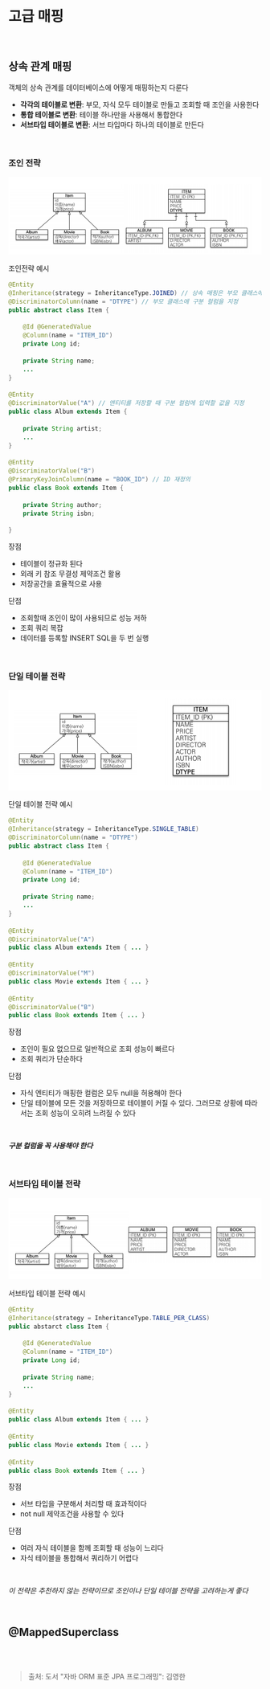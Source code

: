 # 고급 매핑

<br>

## 상속 관계 매핑
객체의 상속 관계를 데이터베이스에 어떻게 매핑하는지 다룬다

- **각각의 테이블로 변환**: 부모, 자식 모두 테이블로 만들고 조회할 때 조인을 사용한다
- **통합 테이블로 변환**: 테이블 하나만을 사용해서 통합한다
- **서브타입 테이블로 변환**: 서브 타입마다 하나의 테이블로 만든다

<br>

### 조인 전략
<img src="../resources/orm_mapping_join.png">

<br>

조인전략 예시
```java
@Entity
@Inheritance(strategy = InheritanceType.JOINED) // 상속 매핑은 부모 클래스에 @Inheritance를 사용, 조인 전략은 JOINED
@DiscriminatorColumn(name = "DTYPE") // 부모 클래스에 구분 컬럼을 지정
public abstract class Item {

    @Id @GeneratedValue
    @Column(name = "ITEM_ID")
    private Long id;
    
    private String name;
    ...
}

@Entity
@DiscriminatorValue("A") // 엔티티를 저장할 때 구분 컬럼에 입력할 값을 지정
public class Album extends Item {

    private String artist;
    ...
}

@Entity
@DiscriminatorValue("B")
@PrimaryKeyJoinColumn(name = "BOOK_ID") // ID 재정의
public class Book extends Item {

    private String author;
    private String isbn;

}
```
장점
- 테이블이 정규화 된다
- 외래 키 참조 무결성 제약조건 활용
- 저장공간을 효율적으로 사용

단점
- 조회할때 조인이 많이 사용되므로 성능 저하
- 조회 쿼리 복잡
- 데이터를 등록할 INSERT SQL을 두 번 실행

<br>

### 단일 테이블 전략
<img src="../resources/orm_mapping_single.png" width="800px">

<br>

단일 테이블 전략 예시
```java
@Entity
@Inheritance(strategy = InheritanceType.SINGLE_TABLE)
@DiscriminatorColumn(name = "DTYPE")
public abstract class Item {

    @Id @GeneratedValue
    @Column(name = "ITEM_ID")
    private Long id;
    
    private String name;
    ...
}

@Entity
@DiscriminatorValue("A")
public class Album extends Item { ... }

@Entity
@DiscriminatorValue("M")
public class Movie extends Item { ... }

@Entity
@DiscriminatorValue("B")
public class Book extends Item { ... }
```
장점
- 조인이 필요 없으므로 일반적으로 조회 성능이 빠르다
- 조회 쿼리가 단순하다

단점
- 자식 엔티티가 매핑한 컬럼은 모두 null을 허용해야 한다
- 단일 테이블에 모든 것을 저장하므로 테이블이 커질 수 있다. 그러므로 상황에 따라서는 조회 성능이 오히려 느려질 수 있다

<br>

**_구분 컬럼을 꼭 사용해야 한다_**

<br>

### 서브타입 테이블 전략
<img src="../resources/orm_mapping_sub.png">

<br>

서브타입 테이블 전략 예시
```java
@Entity
@Inheritance(strategy = InheritanceType.TABLE_PER_CLASS)
public abstarct class Item {

    @Id @GeneratedValue
    @Column(name = "ITEM_ID")
    private Long id;

    private String name;
    ...
}

@Entity
public class Album extends Item { ... }

@Entity
public class Movie extends Item { ... }

@Entity
public class Book extends Item { ... }
```

장점
- 서브 타입을 구분해서 처리할 때 효과적이다
- not null 제약조건을 사용할 수 있다

단점
- 여러 자식 테이블을 함께 조회할 때 성능이 느리다
- 자식 테이블을 통합해서 쿼리하기 어렵다

<br>

_이 전략은 추천하지 않는 전략이므로 조인이나 단일 테이블 전략을 고려하는게 좋다_

<br>

## @MappedSuperclass


<br><br>

> 출처: 도서 "자바 ORM 표준 JPA 프로그래밍": 김영한